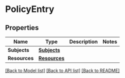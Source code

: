 # PolicyEntry

## Properties

Name | Type | Description | Notes
------------ | ------------- | ------------- | -------------
**Subjects** | [**Subjects**](Subjects.md) |  | 
**Resources** | [**Resources**](Resources.md) |  | 

[[Back to Model list]](../README.md#documentation-for-models) [[Back to API list]](../README.md#documentation-for-api-endpoints) [[Back to README]](../README.md)


